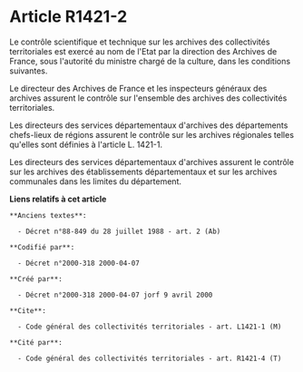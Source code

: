 # Article R1421-2

Le contrôle scientifique et technique sur les archives des collectivités territoriales est exercé au nom de l'Etat par la
direction des Archives de France, sous l'autorité du ministre chargé de la culture, dans les conditions suivantes.

Le directeur des Archives de France et les inspecteurs généraux des archives assurent le contrôle sur l'ensemble des archives
des collectivités territoriales.

Les directeurs des services départementaux d'archives des départements chefs-lieux de régions assurent le contrôle sur les
archives régionales telles qu'elles sont définies à l'article L. 1421-1.

Les directeurs des services départementaux d'archives assurent le contrôle sur les archives des établissements départementaux
et sur les archives communales dans les limites du département.

**Liens relatifs à cet article**

	**Anciens textes**:

	  - Décret n°88-849 du 28 juillet 1988 - art. 2 (Ab)

	**Codifié par**:

	  - Décret n°2000-318 2000-04-07

	**Créé par**:

	  - Décret n°2000-318 2000-04-07 jorf 9 avril 2000

	**Cite**:

	  - Code général des collectivités territoriales - art. L1421-1 (M)

	**Cité par**:

	  - Code général des collectivités territoriales - art. R1421-4 (T)
